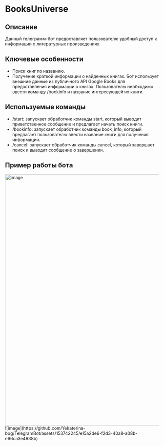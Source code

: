 # BooksUniverse 
## Описание
Данный телеграмм-бот предоставляет пользователю удобный доступ к информации о литературных произведениях.
## Ключевые особенности
- Поиск книг по названию.
- Получение краткой информации о найденных книгах.
Бот использует внешние данные из публичного API Google Books для предоставления информации о книгах. Пользователю необходимо ввести команду /bookinfo и название интересующей их книги.
## Используемые команды
- /start: запускает обработчик команды start, который выводит приветственное сообщение и предлагает начать поиск книги.
- /bookinfo: запускает обработчик команды book_info, который предлагает пользователю ввести название книги для получения информации.
- /cancel: запускает обработчик команды cancel, который завершает поиск и выводит сообщение о завершении.
## Пример работы бота
<img width="824" alt="image" src="https://github.com/Yekaterina-bog/TelegramBot/assets/153742245/d5642043-81ca-4364-ad56-8151457728a4">
![image](https://github.com/Yekaterina-bog/TelegramBot/assets/153742245/e15a2de6-f2d3-40a8-a08b-e66ca3e4638b)

